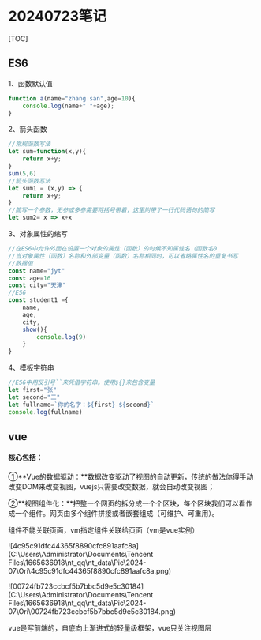 # 20240723笔记

[TOC]



## ES6

1、函数默认值

```js
function a(name="zhang san",age=10){
	console.log(name+" "+age);
}
```

2、箭头函数

```js
//常规函数写法
let sum=function(x,y){
    return x+y;
}
sum(5,6)
//箭头函数写法
let sum1 = (x,y) => {
    return x+y;
}
//简写一个参数，无参或多参需要将括号带着，这里附带了一行代码语句的简写
let sum2= x => x+x
```

3、对象属性的缩写

```js
//在ES6中允许外面在设置一个对象的属性（函数）的时候不知属性名（函数名0
//当对象属性（函数）名称和外部变量（函数）名称相同时，可以省略属性名的重复书写
//数据值
const name="jyt"
const age=16
const city="天津"
//ES6
const student1 ={
    name,
    age,
    city,
    show(){
        console.log(9)
    }
}
```

4、模板字符串

```js
//ES6中用反引号``来凭借字符串。使用${}来包含变量
let first="张"
let second="三"
let fullname=`你的名字：${first}-${second}`
console.log(fullname)
```



## vue

#### **核心包括：**

①**Vue的数据驱动：**数据改变驱动了视图的自动更新，传统的做法你得手动改变DOM来改变视图，vuejs只需要改变数据，就会自动改变视图；

②**视图组件化：**把整一个网页的拆分成一个个区块，每个区块我们可以看作成一个组件。网页由多个组件拼接或者嵌套组成（可维护、可重用）。



组件不能关联页面，vm指定组件关联给页面（vm是vue实例）

![4c95c91dfc44365f8890cfc891aafc8a](C:\Users\Administrator\Documents\Tencent Files\1665636918\nt_qq\nt_data\Pic\2024-07\Ori\4c95c91dfc44365f8890cfc891aafc8a.png)

![00724fb723ccbcf5b7bbc5d9e5c30184](C:\Users\Administrator\Documents\Tencent Files\1665636918\nt_qq\nt_data\Pic\2024-07\Ori\00724fb723ccbcf5b7bbc5d9e5c30184.png)

vue是写前端的，自底向上渐进式的轻量级框架，vue只关注视图层

**<script>用于去引入js文件时，此标签内就不要继续写js代码了，写了也不会执行。**

**vue的插值语法{{}}，里面可以写所有的js表达式**

 **区分js表达式和js代码（语句）**

​      1）x

​      2）x + y

​      3) x(1)

​      4)x == y ? 'a' : 'b'  （===，必须保证值和数据类型均相等）

​    js语句：

​      1）if

​      2）for(){}

#### 数据端：

```js
<script>
    const {createApp,ref}=Vue;
    const app=createApp({
        setup(){
            const message=ref("")
            const areaMessage=ref("")
            const gender=ref("")
            const hobbies=ref([])
            const grade=ref("")
            const age=ref()
            console.log(typeof age)
            const method3=param=>{
                console.log("mothed有返回值")
                console.log(param)
                console.log(`method3${param}`)
                return "success"
            }
            return{
                message,
                areaMessage,
                gender,
                hobbies,
                grade,
                age,
                method3
            }
        }
    })
    app.mount("#app")
</script>
```



#### 单向绑定：

```js
<!-- 1.单向绑定 双大括号语法插入表达式 -->
<p>单向绑定：{{message}}</p>

<!-- v-html指令，插入HTML代码,写虽然在属性中，但是会解析html代码的 -->
<!-- v-html一定不要应用在用户输入的表单中 -->
<!-- 指令会完全替换标签里的内容 -->
<p>使用v-html指令插入HTML代码：<span v-html="rawHtml"></span></p>
    
<!-- v-text指令，插入文本 -->
<p>使用v-text指令插入文本：<span v-text="rawHtml"></span></p>
    
<!-- v-once指令，表示数据只绑定一次,指示作用 -->
<p v-once>v-once指令：{{message}}</p>
```

#### 双向绑定：

```js
<div id="app">
    <!-- 单行文本,v-model用于监听数据，双向绑定,v-model:value="" ,后缀trim自动去除首位的空格-->
    <input type="text" v-model.trim="message" />
    <p>message：{{message}}</p>
    <!-- 输入年龄,后缀number是指示以number的形式存储-->
     <input type="number" v-model.number="age" min="0" />
     <p>age：{{age}}</p>
    <!-- 多行文本,加后缀lazy懒加载 -->
    <textarea v-model.lazy="areaMessage"></textarea>
    <p>areaMessage：{{areaMessage}}</p>
    <!-- 单选框 -->
    <input type="radio" name="sex" v-model="gender" value="male" />男
    <input type="radio" name="sex" v-model="gender" value="female" />女
    <p>gender：{{gender}}</p>
    <!-- 复选框 -->
    <input type="checkbox" v-model="hobbies" value="eat" />吃饭
    <input type="checkbox" v-model="hobbies" value="sleep" />睡觉
    <input type="checkbox" v-model="hobbies" value="study" />学习
    <input type="checkbox" v-model="hobbies" value="run" />锻炼
    <p>hobbies：{{hobbies}}</p>
    <!-- 下拉菜单 -->
    <select v-model="grade">
        <option value="c">初中</option>
        <option value="g">高中</option>
        <option value="d">大学</option>
    </select>
    <p>grade：{{grade}}</p>
</div>
<div id="app">
    <div>{{message}}</div>
    <div>{{obj.name}}</div>
    <input type="button" value="按钮" v-on:click="method1()" />
    <button type="button" @click="method2('参数')">按钮</button>
    <button type="button" @click="method3('有返回值')">按钮</button>
    <button type="button" @click.once="method4()">按钮</button>
</div>
```

##### 后缀：

①number：指示以number的形式存储

②lazy：懒加载

③trim：自动去除首位和串尾的空格

④once：相当于v-once

##### 注意：

①单选框和多选框要给其赋一个初值，并且多选框对应的ref函数括号里面写的是数组类型

②下拉框的v-model标签应该放在select里面，而不是option里面

③绑定函数：正常写法 v-on:click="method1()"；简化写法 @click="method2('参数')"

#### ref和reactive：

```js
let message=ref("你好")//响应式引用的对象，具有一个名为value的值
const obj=reactive({id:1,name:"张三"})//返回响应式代理,追踪的是对象的属性
const obj1=ref({id:1,name:"张三"})
console.log(message)//再封装
console.log(obj1)//简单来话说就是赋值
console.log(message.value)
console.log(obj.name)
console.log(obj1.value.name)//再封装的结果
//*****************************************
reactive只适用于复杂类型，只有修改的时候会触发响应式
reactive改行，其它的不行
ref底层用的也是reactive，增加了许多新的功能

```

